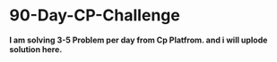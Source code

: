 # 90-Day-CP-Challenge
**I am solving 3-5 Problem per day from Cp Platfrom. and i will uplode solution here.**
